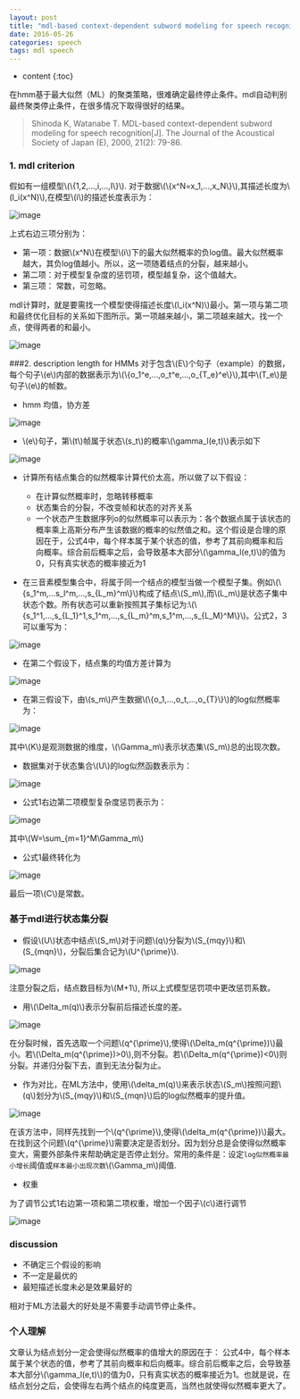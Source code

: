 ```yaml
---
layout: post
title: "mdl-based context-dependent subword modeling for speech recognition"
date: 2016-05-26
categories: speech
tags: mdl speech
---
```

* content
{:toc}

在hmm基于最大似然（ML）的聚类策略，很难确定最终停止条件。mdl自动判别最终聚类停止条件，在很多情况下取得很好的结果。


> Shinoda K, Watanabe T. MDL-based context-dependent subword modeling for speech recognition[J]. The Journal of the Acoustical Society of Japan (E), 2000, 21(2): 79-86.

### 1. mdl criterion

假如有一组模型\\(\\{1,2,...,i,...,I\\}\\). 对于数据\\(\\{x^N=x_1,...,x_N\\}\\),其描述长度为\\(l_i(x^N)\\),在模型\\(i\\)的描述长度表示为：

![image](http://vsooda.github.io/assets/mdl/eq1.png)

上式右边三项分别为：

* 第一项：数据\\(x^N\\)在模型\\(i\\)下的最大似然概率的负log值。最大似然概率越大，其负log值越小。所以，这一项随着结点的分裂，越来越小。
* 第二项：对于模型复杂度的惩罚项，模型越复杂，这个值越大。
* 第三项： 常数，可忽略。

mdl计算时，就是要需找一个模型使得描述长度\\(l_i(x^N)\\)最小。第一项与第二项和最终优化目标的关系如下图所示。第一项越来越小，第二项越来越大。找一个点，使得两者的和最小。

![image](http://vsooda.github.io/assets/mdl/mdl.png)

###2. description length for HMMs
对于包含\\(E\\)个句子（example）的数据，每个句子\\(e\\)内部的数据表示为\\(\\{o_1^e,...,o_t^e,...,o_{T_e}^e\\}\\),其中\\(T_e\\)是句子\\(e\\)的帧数。


* hmm 均值，协方差

![image](http://vsooda.github.io/assets/mdl/eq2_3.png)

* \\(e\\)句子，第\\(t\\)帧属于状态\\(s_t\\)的概率\\(\gamma_l(e,t)\\)表示如下

![image](http://vsooda.github.io/assets/mdl/eq4.png)


* 计算所有结点集合的似然概率计算代价太高，所以做了以下假设：

	* 在计算似然概率时，忽略转移概率
	* 状态集合的分裂，不改变帧和状态的对齐关系
	* 一个状态产生数据序列o的似然概率可以表示为：各个数据点属于该状态的概率乘上高斯分布产生该数据的概率的似然值之和。这个假设是合理的原因在于，公式4中，每个样本属于某个状态的值，参考了其前向概率和后向概率。综合前后概率之后，会导致基本大部分\\(\gamma_l(e,t)\\)的值为0，只有真实状态的概率接近为1

* 在三音素模型集合中，将属于同一个结点的模型当做一个模型子集。例如\\(\\{s_1^m,...s_l^m,...,s_{L_m}^m\\}\\)构成了结点\\(S_m\\),而\\(L_m\\)是状态子集中状态个数。所有状态可以重新按照其子集标记为:\\(\\{s_1^1,...,s_{L_1}^1,s_1^m,...,s_{L_m}^m,s_1^m,...,s_{L_M}^M\\}\\)。公式2，3可以重写为：

![image](http://vsooda.github.io/assets/mdl/eq5_7.png)

* 在第二个假设下，结点集的均值方差计算为

![image](http://vsooda.github.io/assets/mdl/eq8_10.png)

* 在第三假设下，由\\(s_m\\)产生数据\\(\\{o_1,...,o_t,...,o_{T\}\\}\\)的log似然概率为：

![image](http://vsooda.github.io/assets/mdl/eq11_12.png)

其中\\(K\\)是观测数据的维度，\\(\Gamma_m\\)表示状态集\\(S_m\\)总的出现次数。

* 数据集对于状态集合\\(U\\)的log似然函数表示为：

![image](http://vsooda.github.io/assets/mdl/eq14.png)

* 公式1右边第二项模型复杂度惩罚表示为：


![image](http://vsooda.github.io/assets/mdl/eq15.png)

其中\\(W=\sum_{m=1}^M\Gamma_m\\)

* 公式1最终转化为

![image](http://vsooda.github.io/assets/mdl/eq16.png)

最后一项\\(C\\)是常数。

### 基于mdl进行状态集分裂

* 假设\\(U\\)状态中结点\\(S_m\\)对于问题\\(q\\)分裂为\\(S_{mqy}\\)和\\(S_{mqn}\\)，分裂后集合记为\\(U^{\prime}\\).

![image](http://vsooda.github.io/assets/mdl/eq17.png)

注意分裂之后，结点数目标为\\(M+1\\), 所以上式模型惩罚项中更改惩罚系数。

* 用\\(\Delta_m(q)\\)表示分裂前后描述长度的差。

![image](http://vsooda.github.io/assets/mdl/eq18.png)

在分裂时候，首先选取一个问题\\(q^{\prime}\\),使得\\(\Delta_m(q^{\prime})\\)最小。若\\(\Delta_m(q^{\prime})>0\\),则不分裂。若\\(\Delta_m(q^{\prime})<0\\)则分裂。并递归分裂下去，直到无法分裂为止。

* 作为对比，在ML方法中，使用\\(\delta_m(q)\\)来表示状态\\(S_m\\)按照问题\\(q\\)划分为\\(S_{mqy}\\)和\\(S_{mqn}\\)后的log似然概率的提升值。

![image](http://vsooda.github.io/assets/mdl/eq19.png)

在该方法中，同样先找到一个\\(q^{\prime}\\),使得\\(\delta_m(q^{\prime})\\)最大。在找到这个问题\\(q^{\prime}\\)需要决定是否划分。因为划分总是会使得似然概率变大，需要外部条件来帮助确定是否停止划分。常用的条件是：设定`log似然概率最小增长`阈值或`样本最小出现次数`\\(\Gamma_m\\)阈值.


* 权重

为了调节公式1右边第一项和第二项权重，增加一个因子\\(c\\)进行调节

![image](http://vsooda.github.io/assets/mdl/eq20.png)

### discussion
* 不确定三个假设的影响
* 不一定是最优的
* 最短描述长度未必是效果最好的

相对于ML方法最大的好处是不需要手动调节停止条件。

### 个人理解
文章认为结点划分一定会使得似然概率的值增大的原因在于：
公式4中，每个样本属于某个状态的值，参考了其前向概率和后向概率。综合前后概率之后，会导致基本大部分\\(\gamma_l(e,t)\\)的值为0，只有真实状态的概率接近为1。也就是说，在结点划分之后，会使得左右两个结点的纯度更高，当然也就使得似然概率更大了。






<script type="text/javascript" src="http://cdn.mathjax.org/mathjax/latest/MathJax.js?config=default"></script>
